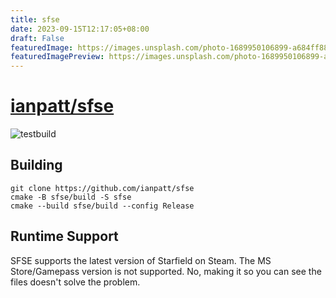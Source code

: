 ```yaml
---
title: sfse
date: 2023-09-15T12:17:05+08:00
draft: False
featuredImage: https://images.unsplash.com/photo-1689950106899-a684ff88224c?ixid=M3w0NjAwMjJ8MHwxfHJhbmRvbXx8fHx8fHx8fDE2OTQ3NTEyODl8&ixlib=rb-4.0.3
featuredImagePreview: https://images.unsplash.com/photo-1689950106899-a684ff88224c?ixid=M3w0NjAwMjJ8MHwxfHJhbmRvbXx8fHx8fHx8fDE2OTQ3NTEyODl8&ixlib=rb-4.0.3
---
```


# [ianpatt/sfse](https://github.com/ianpatt/sfse)

![testbuild](https://github.com/ianpatt/sfse/workflows/testbuild/badge.svg)
## Building
```
git clone https://github.com/ianpatt/sfse
cmake -B sfse/build -S sfse
cmake --build sfse/build --config Release
```
## Runtime Support
SFSE supports the latest version of Starfield on Steam. The MS Store/Gamepass version is not supported. No, making it so you can see the files doesn't solve the problem.
